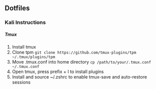 ## Dotfiles

### Kali Instructions

##### Tmux
1. Install tmux
2. Clone tpm
``` git clone https://github.com/tmux-plugins/tpm ~/.tmux/plugins/tpm ```
3. Move .tmux.conf into home directory
``` cp /path/to/your/.tmux.conf ~/.tmux.conf ```
4. Open tmux, press prefix + I to install plugins
5. Install and source ~/.zshrc to enable tmux-save and auto-restore sessions

